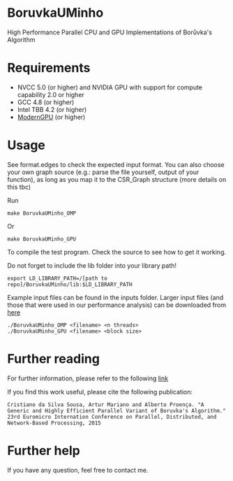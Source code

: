 BoruvkaUMinho
=============

High Performance Parallel CPU and GPU Implementations of Borůvka's Algorithm


Requirements
=============

 * NVCC 5.0 (or higher) and NVIDIA GPU with support for compute capability 2.0 or higher
 * GCC 4.8 (or higher)
 * Intel TBB 4.2 (or higher)
 * [ModernGPU](http://nvlabs.github.io/moderngpu/) (or higher)


Usage
=============

See format.edges to check the expected input format. You can also choose your own graph source (e.g.: parse the file yourself, output of your function), as long as you map it to the CSR_Graph structure (more details on this tbc)

Run 

    make BoruvkaUMinho_OMP

Or

    make BoruvkaUMinho_GPU

To compile the test program. Check the source to see how to get it working.

Do not forget to include the lib folder into your library path!

    export LD_LIBRARY_PATH=/[path to repo]/BoruvkaUMinho/lib:$LD_LIBRARY_PATH

Example input files can be found in the inputs folder. Larger input files (and those that were used in our performance analysis) can be downloaded from [here](http://www.alunos.di.uminho.pt/~pg22840/pub/inputs.tar.gz)

    ./BoruvkaUMinho_OMP <filename> <n threads>
    ./BoruvkaUMinho_GPU <filename> <block size>


Further reading
=============

For further information, please refer to the following [link](http://www.alunos.di.uminho.pt/~pg22840/index.html#pubs) 

If you find this work useful, please cite the following publication:

    Cristiano da Silva Sousa, Artur Mariano and Alberto Proença. "A Generic and Highly Efficient Parallel Variant of Boruvka's Algorithm." 23rd Euromicro Internation Conference on Parallel, Distributed, and Network-Based Processing, 2015

Further help
=============

If you have any question, feel free to contact me.

